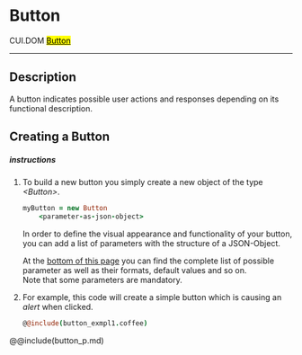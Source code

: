 # Button
<span class="inheritance">CUI.DOM
<a href="#Documentation/elements/button"><mark>Button</mark></a>
</span>
***

## Description
A button indicates possible user actions and responses depending on its functional description.

## Creating a Button
##### instructions
1. 
	To build a new button you simply create a new object of the type *&lt;Button&gt;*.
	```coffeescript
	myButton = new Button
		<parameter-as-json-object>
	```
	In order to define the visual appearance and functionality of your button, you can add a list of parameters with the structure of a JSON-Object.
 
 	At the <a href="#parameter">bottom of this page</a> you can find the complete list of possible parameter as well as their formats, default values and so on. <br />
 	Note that some parameters are mandatory.
2. 
	For example, this code will create a simple button which is causing an *alert* when clicked.
	 ```coffeescript
	@@include(button_exmpl1.coffee)
	```

@@include(button_p.md)


